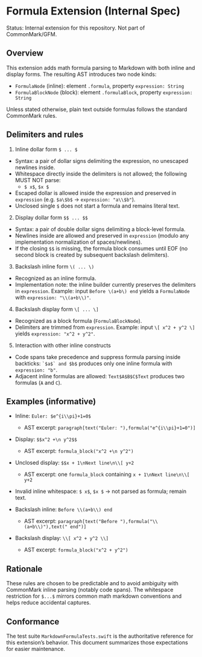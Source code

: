 # Formula Extension (Internal Spec)

Status: Internal extension for this repository. Not part of CommonMark/GFM.

## Overview

This extension adds math formula parsing to Markdown with both inline and display forms. The resulting AST introduces two node kinds:
- `FormulaNode` (inline): element `.formula`, property `expression: String`
- `FormulaBlockNode` (block): element `.formulaBlock`, property `expression: String`

Unless stated otherwise, plain text outside formulas follows the standard CommonMark rules.

## Delimiters and rules

1) Inline dollar form `$ ... $`
- Syntax: a pair of dollar signs delimiting the expression, no unescaped newlines inside.
- Whitespace directly inside the delimiters is not allowed; the following MUST NOT parse:
  - `$ x$`, `$x $`
- Escaped dollar is allowed inside the expression and preserved in `expression` (e.g. `$a\$b$` -> `expression: "a\\$b"`).
- Unclosed single `$` does not start a formula and remains literal text.

2) Display dollar form `$$ ... $$`
- Syntax: a pair of double dollar signs delimiting a block-level formula.
- Newlines inside are allowed and preserved in `expression` (modulo any implementation normalization of spaces/newlines).
- If the closing `$$` is missing, the formula block consumes until EOF (no second block is created by subsequent backslash delimiters).

3) Backslash inline form `\( ... \)`
- Recognized as an inline formula.
- Implementation note: the inline builder currently preserves the delimiters in `expression`. Example: input `Before \(a+b\) end` yields a `FormulaNode` with `expression: "\\(a+b\\)"`.

4) Backslash display form `\[ ... \]`
- Recognized as a block formula (`FormulaBlockNode`).
- Delimiters are trimmed from `expression`. Example: input `\[ x^2 + y^2 \]` yields `expression: "x^2 + y^2"`.

5) Interaction with other inline constructs
- Code spans take precedence and suppress formula parsing inside backticks: `` `$a$` and $b$ `` produces only one inline formula with `expression: "b"`.
- Adjacent inline formulas are allowed: `Text$A$B$C$Text` produces two formulas (`A` and `C`).

## Examples (informative)

- Inline: `Euler: $e^{i\\pi}+1=0$`
  - AST excerpt: `paragraph[text("Euler: "),formula("e^{i\\pi}+1=0")]`

- Display: `$$x^2 +\n y^2$$`
  - AST excerpt: `formula_block("x^2 +\n y^2")`

- Unclosed display: `$$x + 1\nNext line\n\\[ y+2`
  - AST excerpt: one `formula_block` containing `x + 1\nNext line\n\\[ y+2`

- Invalid inline whitespace: `$ x$`, `$x $` -> not parsed as formula; remain text.

- Backslash inline: `Before \\(a+b\\) end`
  - AST excerpt: `paragraph[text("Before "),formula("\\(a+b\\)"),text(" end")]`

- Backslash display: `\\[ x^2 + y^2 \\]`
  - AST excerpt: `formula_block("x^2 + y^2")`

## Rationale

These rules are chosen to be predictable and to avoid ambiguity with CommonMark inline parsing (notably code spans). The whitespace restriction for `$...$` mirrors common math markdown conventions and helps reduce accidental captures.

## Conformance

The test suite `MarkdownFormulaTests.swift` is the authoritative reference for this extension’s behavior. This document summarizes those expectations for easier maintenance.
